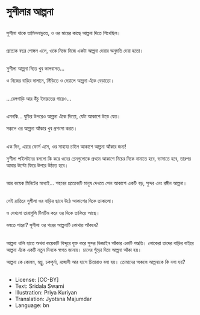 # সুশীলার আল্পনা

##
সুশীলা থাকে তামিলনাড়ুতে, ও ওর মায়ের কাছে আল্পনা দিতে শিখেছিল।

##
প্রত্যেক বছর পোঙ্গল এলে, ওকে নিজে নিজে একটা আল্পনা দেয়ার অনুমতি দেয়া হতো।

##
সুশীলা আল্পনা দিতে খুব ভালবাসত...

ও নিজের বাড়ির দালানে, সিঁড়িতে ও দেয়ালে আল্পনা এঁকে বেড়াতো।

##
...রেলগাড়ি আর উঁচু ইমারতের গায়েও...

##
এমনকি... ঘুড়ির উপরেও আল্পনা এঁকে দিতো, যেটা আকাশে উড়ে যেত। 

সক্কলে ওর আল্পনা আঁকার খুব প্রশংসা করত।

##
এক দিন, এয়ার ফোর্স এসে, ওর সাহায্য চাইল আকাশে আল্পনা আঁকার জন্য!

সুশীলা পাইলটদের বললো কি করে ওদের প্লেনগুলোকে প্রথমে আকাশে নিচের দিকে নামাতে হবে, ভাসাতে হবে, তারপর আবার উল্টো ফিরে উপরে উঠতে হবে।

##
আর কয়েক মিনিটের মধ্যেই... শহরের প্রত্যেকটি মানুষ দেখতে পেল আকাশে একটি বড়, সুন্দর এবং রঙ্গীন আল্পনা।

##
সেই রাত্তিরে সুশীলা ওর বাড়ির ছাদে উঠে আকাশের দিকে তাকালো।

ও দেখলো তারাগুলি টিমটিম করে ওর দিকে তাকিয়ে আছে।

বলতে পারো? সুশীলা ওর পরের আল্পনাটি কোথায় আঁকবে?

##
আল্পনা খালি হাতে অথবা কয়েকটি বিন্দুরে যুক্ত করে সুন্দর ডিজাইন আঁকার একটি পদ্ধতি। লোকেরা তাদের বাড়ির বাইরে আল্পনা এঁকে একটি নতুন দিনকে স্বাগত জানায়। চালের গুঁড়ো দিয়ে আল্পনা আঁকা হয়।

আল্পনা কে কোলম, মগ্গু, চকপুর্না, রঙ্গোলী আর হাসে চিত্তারাও বলা হয়। তোমাদের অঞ্চলে আল্পনাকে কি বলা হয়?

##
* License: [CC-BY]
* Text: Sridala Swami
* Illustration: Priya Kuriyan
* Translation: Jyotsna Majumdar
* Language: bn

